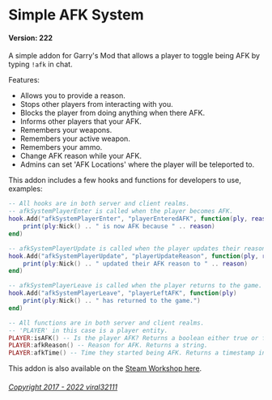 # Simple AFK System
#### Version: 222

A simple addon for Garry's Mod that allows a player to toggle being AFK by typing `!afk` in chat.

Features:
* Allows you to provide a reason.
* Stops other players from interacting with you.
* Blocks the player from doing anything when there AFK.
* Informs other players that your AFK.
* Remembers your weapons.
* Remembers your active weapon.
* Remembers your ammo.
* Change AFK reason while your AFK.
* Admins can set 'AFK Locations' where the player will be teleported to.

This addon includes a few hooks and functions for developers to use, examples:
```lua
-- All hooks are in both server and client realms.
-- afkSystemPlayerEnter is called when the player becomes AFK.
hook.Add("afkSystemPlayerEnter", "playerEnteredAFK", function(ply, reason)
	print(ply:Nick() .. " is now AFK because " .. reason)
end)

-- afkSystemPlayerUpdate is called when the player updates their reason.
hook.Add("afkSystemPlayerUpdate", "playerUpdateReason", function(ply, reason)
	print(ply:Nick() .. " updated their AFK reason to " .. reason)
end)

-- afkSystemPlayerLeave is called when the player returns to the game.
hook.Add("afkSystemPlayerLeave", "playerLeftAFK", function(ply)
	print(ply:Nick() .. " has returned to the game.")
end)

-- All functions are in both server and client realms.
-- 'PLAYER' in this case is a player entity.
PLAYER:isAFK() -- Is the player AFK? Returns a boolean either true or false.
PLAYER:afkReason() -- Reason for AFK. Returns a string.
PLAYER:afkTime() -- Time they started being AFK. Returns a timestamp integer. (`os.time()`)
```

This addon is also available on the [Steam Workshop here](http://steamcommunity.com/sharedfiles/filedetails/?id=884852300).

###### [Copyright 2017 - 2022 viral32111](LICENCE.md)
